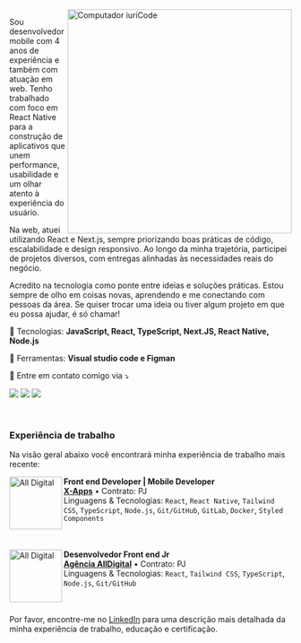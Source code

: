 <img src="https://raw.githubusercontent.com/MicaelliMedeiros/micaellimedeiros/master/image/computer-illustration.png" min-width="400px" max-width="400px" width="400px" align="right" alt="Computador iuriCode">

<p align="left"> 
  Sou desenvolvedor mobile com 4 anos de experiência e também com atuação em web. Tenho trabalhado com foco em React Native para a construção de aplicativos que unem performance, usabilidade e um olhar atento à experiência do usuário.

Na web, atuei utilizando React e Next.js, sempre priorizando boas práticas de código, escalabilidade e design responsivo. Ao longo da minha trajetória, participei de projetos diversos, com entregas alinhadas às necessidades reais do negócio.

Acredito na tecnologia como ponte entre ideias e soluções práticas.
Estou sempre de olho em coisas novas, aprendendo e me conectando com pessoas da área. Se quiser trocar uma ideia ou tiver algum projeto em que eu possa ajudar, é só chamar!
</p>

<p align="left">
  🚀 Tecnologias: <strong>JavaScript, React, TypeScript, Next.JS, React Native, Node.js</strong>
</p>

<p align="left">
  💼 Ferramentas: <strong>Visual studio code e Figman</strong>
</p>

<p align="left">
  💌 Entre em contato comigo via ⤵️
</p>

<p align="left">
  <a href="https://gabriellimaa8500@gmail.com" target="_blank" alt="Gmail">
  <img src="https://img.shields.io/badge/-Gmail-FF0000?style=flat-square&labelColor=FF0000&logo=gmail&logoColor=white&gabriellimaa8500@gmail.com" /></a>

  <a href="https://www.linkedin.com/in/gabriel-lima27" target="_blank" alt="Linkedin">
  <img src="https://img.shields.io/badge/-Linkedin-0e76a8?style=flat-square&logo=Linkedin&logoColor=white&link=https://www.linkedin.com/in/gabriel-lima27/" /></a>

  <a href="https://wa.me/5511930246250" target="_blank" alt="WhatsApp">
    <img src="https://img.shields.io/badge/-WhatsApp-25d366?style=flat-square&labelColor=25d366&logo=whatsapp&logoColor=white&link=https://wa.me/5511930246250"/>
  </a>  
</p>

<br> 

### Experiência de trabalho
Na visão geral abaixo você encontrará minha experiência de trabalho mais recente:

[<img align="left" height="94px" width="94px" alt="All Digital" src="https://www.x-apps.com.br/favicon.svg?v=7911db89be76ae9c104c428c9cbea2b7"/>](https://www.x-apps.com.br/)

**Front end Developer | Mobile Developer** \
[**X-Apps**](https://www.x-apps.com.br/) • Contrato: PJ \
Linguagens & Tecnologias: `React`, `React Native`, `Tailwind CSS`, `TypeScript`, `Node.js`, `Git/GitHub`, `GitLab`, `Docker`, `Styled Components`  \
<br/>
<br/>

[<img align="left" height="94px" width="94px" alt="All Digital" src="https://www.agenciaalldigital.com/imgs/favicon.webp"/>](https://www.agenciaalldigital.com)

**Desenvolvedor Front end Jr** \
[**Agência AllDigital**](https://www.agenciaalldigital.com) • Contrato: PJ \
Linguagens & Tecnologias: `React`, `Tailwind CSS`, `TypeScript`, `Node.js`, `Git/GitHub` \
<br/>
<br/>

Por favor, encontre-me no [LinkedIn](https://www.linkedin.com/in/gabriel-lima27/) para uma descrição mais detalhada da minha experiência de trabalho, educação e certificação.
